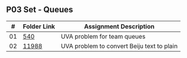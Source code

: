 ## P03 Set - Queues

| #          | Folder Link                                                                                                       | Assignment Description                         |
| :----:     | -------------------------------------------------------------------------------------------------------------     | ----------------------------------------       |
|   01       | [540](https://github.com/DakTheProgrammer/4883-Programming-Techniques-Wilson/tree/master/Assignments/P03/540)     | UVA problem for team queues                    |
|   02       | [11988](https://github.com/DakTheProgrammer/4883-Programming-Techniques-Wilson/tree/master/Assignments/P03/11988) | UVA problem to convert Beiju text to plain     |
